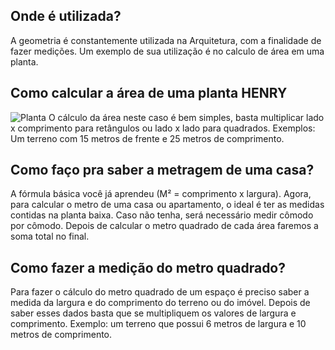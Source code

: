 ## Onde é utilizada?

A geometria é constantemente utilizada na Arquitetura, com a finalidade de fazer medições. Um exemplo de sua utilização é no calculo de área em uma planta.

## Como calcular a área de uma planta HENRY

![Planta](https://i.ytimg.com/vi/f9hgWOHLbno/hqdefault.jpg?sqp=-oaymwEcCOADEI4CSFXyq4qpAw4IARUAAIhCGAFwAcABBg==&rs=AOn4CLCNGvcEhrhBm43gZzBD1lT49kt2hQ)
O cálculo da área neste caso é bem simples, basta multiplicar lado x comprimento para retângulos ou lado x lado para quadrados. Exemplos: Um terreno com 15 metros de frente e 25 metros de comprimento.

## Como faço pra saber a metragem de uma casa?

A fórmula básica você já aprendeu (M² = comprimento x largura). Agora, para calcular o metro de uma casa ou apartamento, o ideal é ter as medidas contidas na planta baixa. Caso não tenha, será necessário medir cômodo por cômodo. Depois de calcular o metro quadrado de cada área faremos a soma total no final.

## Como fazer a medição do metro quadrado?

Para fazer o cálculo do metro quadrado de um espaço é preciso saber a medida da largura e do comprimento do terreno ou do imóvel. Depois de saber esses dados basta que se multipliquem os valores de largura e comprimento. Exemplo: um terreno que possui 6 metros de largura e 10 metros de comprimento.

